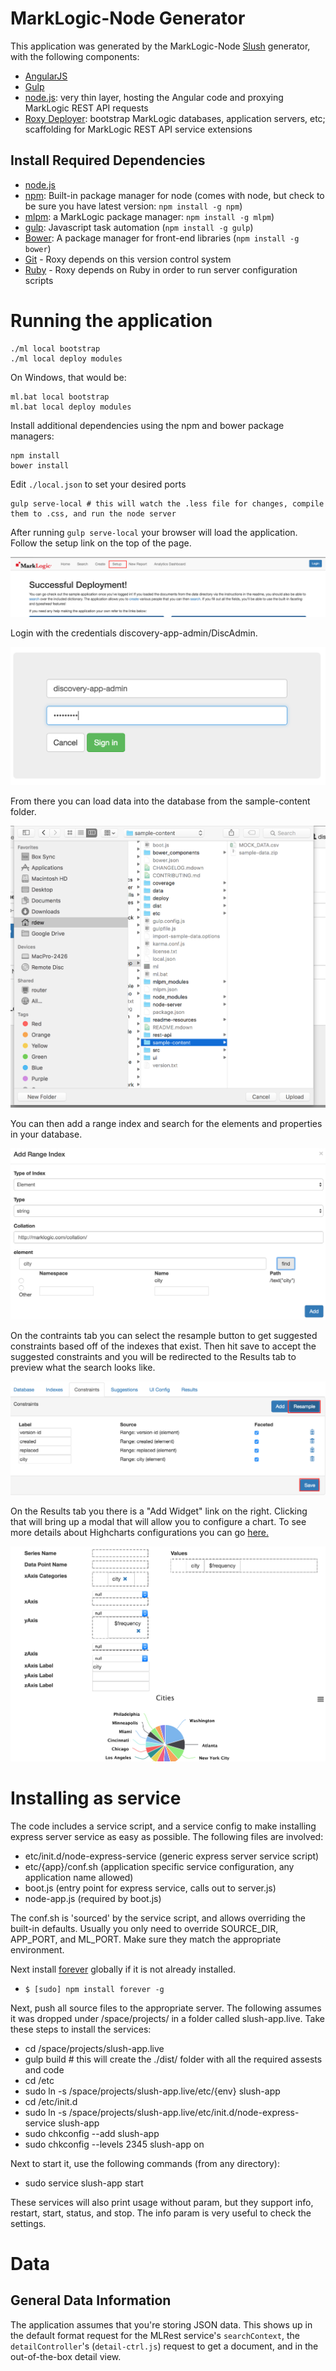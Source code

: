 # MarkLogic-Node Generator

This application was generated by the MarkLogic-Node [Slush](https://github.com/klei/slush) generator, with the following components:

- [AngularJS](https://angularjs.org/)
- [Gulp](http://gulpjs.com/)
- [node.js](http://nodejs.org/): very thin layer, hosting the Angular code and proxying MarkLogic REST API requests
- [Roxy Deployer](https://github.com/marklogic/roxy): bootstrap MarkLogic databases, application servers, etc; scaffolding for MarkLogic REST API service extensions

## Install Required Dependencies

- [node.js](http://nodejs.org/download/)
- [npm](https://www.npmjs.com/): Built-in package manager for node (comes with
  node, but check to be sure you have latest version: `npm install -g npm`)
- [mlpm](https://github.com/joemfb/mlpm): a MarkLogic package manager: `npm install -g mlpm`)
- [gulp](http://gulpjs.com/): Javascript task automation (`npm install -g
  gulp`)
- [Bower](http://bower.io/): A package manager for front-end libraries (`npm
  install -g bower`)
- [Git](https://git-scm.com/) - Roxy depends on this version control system
- [Ruby](https://www.ruby-lang.org/en/documentation/installation/) - Roxy
  depends on Ruby in order to run server configuration scripts

# Running the application

    ./ml local bootstrap
    ./ml local deploy modules

On Windows, that would be:

    ml.bat local bootstrap
    ml.bat local deploy modules

Install additional dependencies using the npm and bower package managers:

    npm install
    bower install

Edit `./local.json` to set your desired ports

    gulp serve-local # this will watch the .less file for changes, compile them to .css, and run the node server

After running `gulp serve-local` your browser will load the application. Follow the setup link on  the top of the page.

![Setup Link](readme-resources/setup-link.png)

Login with the credentials discovery-app-admin/DiscAdmin.

![Login Page](readme-resources/login.png)

From there you can load data into the database from the sample-content folder.

![Load Content](readme-resources/load-data.png)

You can then add a range index and search for the elements and properties in your database.

![Add Range Index](readme-resources/range-index.png)

On the contraints tab you can select the resample button to get suggested constraints based off of the indexes that exist. Then hit save to accept the suggested constraints and you will be redirected to the Results tab to preview what the search looks like.

![Resample Constraints](readme-resources/resample-constraints.png)

On the Results tab you there is a "Add Widget" link on the right. Clicking that will bring up a modal that will allow you to configure a chart. To see more details about Highcharts configurations you can go [here.](http://www.highcharts.com/docs/chart-concepts/series)

![Add Chart](readme-resources/add-chart.png)

# Installing as service

The code includes a service script, and a service config to make installing express server service as easy as possible. The following files are involved:

- etc/init.d/node-express-service (generic express server service script)
- etc/{app}/conf.sh (application specific service configuration, any application name allowed)
- boot.js (entry point for express service, calls out to server.js)
- node-app.js (required by boot.js)

The conf.sh is 'sourced' by the service script, and allows overriding the built-in defaults. Usually you only need to override SOURCE\_DIR, APP\_PORT, and ML\_PORT. Make sure they match the appropriate environment.

Next install [forever](https://www.npmjs.com/package/forever) globally if it is not already installed.

- `$ [sudo] npm install forever -g`

Next, push all source files to the appropriate server. The following assumes it was dropped under /space/projects/ in a folder called slush-app.live. Take these steps to install the services:

- cd /space/projects/slush-app.live
- gulp build # this will create the ./dist/ folder with all the required assests and code
- cd /etc
- sudo ln -s /space/projects/slush-app.live/etc/{env} slush-app
- cd /etc/init.d
- sudo ln -s /space/projects/slush-app.live/etc/init.d/node-express-service slush-app
- sudo chkconfig --add slush-app
- sudo chkconfig --levels 2345 slush-app on

Next to start it, use the following commands (from any directory):

- sudo service slush-app start

These services will also print usage without param, but they support info, restart, start, status, and stop. The info param is very useful to check the settings.

# Data

## General Data Information

The application assumes that you're storing JSON data. This shows up in the
default format request for the MLRest service's `searchContext`, the
`detailController`'s (`detail-ctrl.js`) request to get a document, and in the
out-of-the-box detail view.
